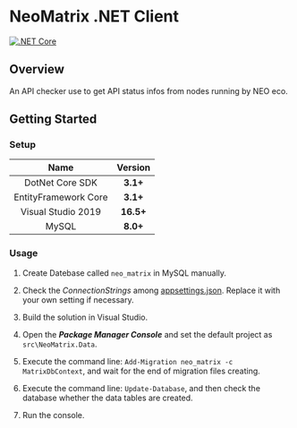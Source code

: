 # NeoMatrix .NET Client

[![.NET Core](https://img.shields.io/badge/.NET%20Core-%203.1-brightgreen)][DotNetCoreUrl]

[DotNetCoreUrl]: https://dotnet.microsoft.com/download

## Overview

An API checker use to get API status infos from nodes running by NEO eco.

## Getting Started

### Setup

|         Name         |  Version  |
| :------------------: | :-------: |
|   DotNet Core SDK    | __3.1+__  |
| EntityFramework Core | __3.1+__  |
|  Visual Studio 2019  | __16.5+__ |
|        MySQL         | __8.0+__  |

### Usage

1. Create Datebase called `neo_matrix` in MySQL manually.

2. Check the *ConnectionStrings* among [appsettings.json](https://github.com/alienworks/neo-matrix/blob/master/CSharp/NeoMatrix/appsettings.json). Replace it with your own setting if necessary.

3. Build the solution in Visual Studio.

4. Open the ***Package Manager Console*** and set the default project as `src\NeoMatrix.Data`.

5. Execute the command line: `Add-Migration neo_matrix -c MatrixDbContext`, and wait for the end of migration files creating.

6. Execute the command line: `Update-Database`, and then check the database whether the data tables are created.

7. Run the console.
